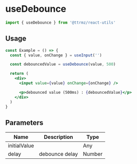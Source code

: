 # useDebounce

```jsx
import { useDebounce } from '@ttrmz/react-utils'
```

## Usage

```jsx
const Example = () => {
  const { value, onChange } = useInput('')

  const debouncedValue = useDebounce(value, 500)

  return (
    <div>
      <input value={value} onChange={onChange} />

      <p>debounced value (500ms) : {debouncedValue}</p>
    </div>
  )
}
```

## Parameters

| Name         | Description    | Type   |
| ------------ | -------------- | ------ |
| initialValue |                | Any    |
| delay        | debounce delay | Number |
